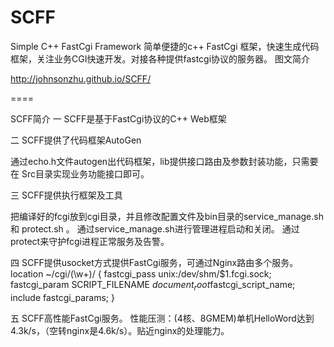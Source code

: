 SCFF
====

Simple C++ FastCgi Framework 简单便捷的c++ FastCgi 框架，快速生成代码框架，关注业务CGI快速开发。对接各种提供fastcgi协议的服务器。
图文简介
 
http://johnsonzhu.github.io/SCFF/


====

SCFF简介
一 SCFF是基于FastCgi协议的C++ Web框架

二 SCFF提供了代码框架AutoGen

通过echo.h文件autogen出代码框架，lib提供接口路由及参数封装功能，只需要在
Src目录实现业务功能接口即可。

三 SCFF提供执行框架及工具

把编译好的fcgi放到cgi目录，并且修改配置文件及bin目录的service_manage.sh和
protect.sh 。
通过service_manage.sh进行管理进程启动和关闭。
通过protect来守护fcgi进程正常服务及告警。

四 SCFF提供usocket方式提供FastCgi服务，可通过Nginx路由多个服务。
 location ~/cgi/(\w+)/ {
            fastcgi_pass unix:/dev/shm/$1.fcgi.sock;
            fastcgi_param  SCRIPT_FILENAME $document_root$fastcgi_script_name;
            include fastcgi_params;
        }

五 SCFF高性能FastCgi服务。
性能压测：(4核、8GMEM)单机HelloWord达到4.3k/s，（空转nginx是4.6k/s）。贴近nginx的处理能力。

